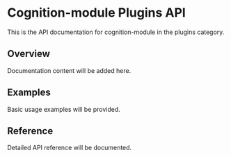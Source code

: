 # Cognition-module Plugins API

This is the API documentation for cognition-module in the plugins category.

## Overview

Documentation content will be added here.

## Examples

Basic usage examples will be provided.

## Reference

Detailed API reference will be documented.

